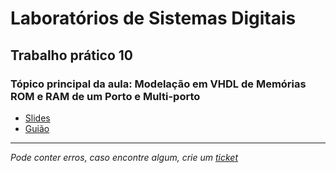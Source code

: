 # Laboratórios de Sistemas Digitais
## Trabalho prático 10
### Tópico principal da aula: Modelação em VHDL de Memórias ROM e RAM de um Porto e Multi-porto

* [Slides](https://github.com/TiagoRG/uaveiro-leci/blob/master/1ano/2semestre/lsd/slides/LSD_2022-23_AulaTP10.pdf)
* [Guião](https://github.com/TiagoRG/uaveiro-leci/blob/master/1ano/2semestre/lsd/pratica03/LSD_2022-23_TrabPrat10.pdf)

---
*Pode conter erros, caso encontre algum, crie um* [*ticket*](https://github.com/TiagoRG/uaveiro-leci/issues/new)
